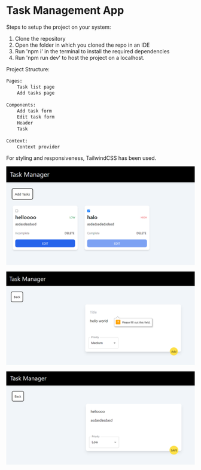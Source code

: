 # Task Management App

Steps to setup the project on your system:
1. Clone the repository
2. Open the folder in which you cloned the repo in an IDE
3. Run 'npm i' in the terminal to install the required dependencies
4. Run 'npm run dev' to host the project on a localhost.

Project Structure:

    Pages:
        Task list page
        Add tasks page

    Components:
        Add task form
        Edit task form
        Header
        Task
    
    Context:
        Context provider

For styling and responsiveness, TailwindCSS has been used.

![Task List Page](Task_List_page.png)

![Add Task Page](Add_task_form_page.png)

![Edit Task Form](Edit_task_form.png)